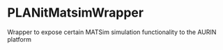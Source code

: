 # PLANitMatsimWrapper
Wrapper to expose certain MATSim simulation functionality to the AURIN platform
